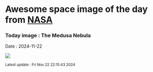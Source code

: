 
# Awesome space image of the day from [NASA](https://api.nasa.gov/)

### Today image : The Medusa Nebula
Date : 2024-11-22

![](https://apod.nasa.gov/apod/image/2411/MEDUSA_NEBULA_FINAL_BRS_SIGNED1024.jpg)

<small>Latest update : Fri Nov 22 22:15:43 2024</small>
        